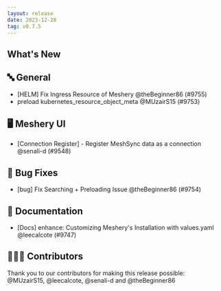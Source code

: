 ```yaml
---
layout: release
date: 2023-12-28
tag: v0.7.5
---
```


## What's New

## 🔤 General

- [HELM] Fix Ingress Resource of Meshery @theBeginner86 (#9755)
- preload kubernetes_resource_object_meta @MUzairS15 (#9753)

## 🖥 Meshery UI

- [Connection Register] - Register MeshSync data as a connection @senali-d (#9548)

## 🐛 Bug Fixes

- [bug] Fix Searching + Preloading Issue @theBeginner86 (#9754)

## 📖 Documentation

- [Docs] enhance: Customizing Meshery's Installation with values.yaml @leecalcote (#9747)

## 👨🏽‍💻 Contributors

Thank you to our contributors for making this release possible:
@MUzairS15, @leecalcote, @senali-d and @theBeginner86
